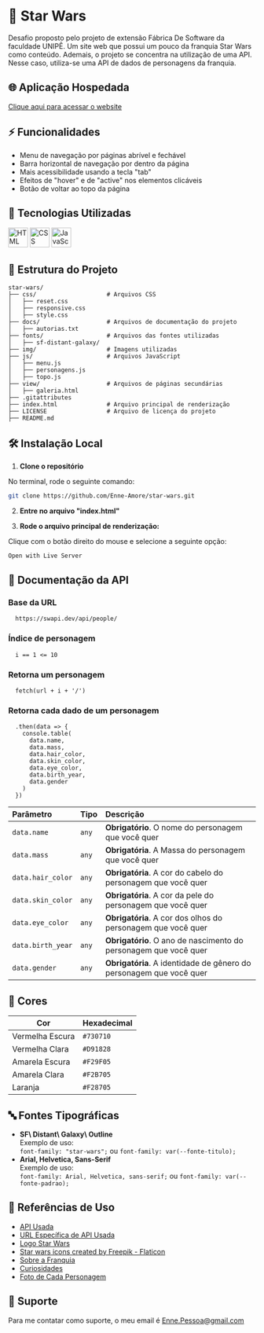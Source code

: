 # 🌌 Star Wars

 Desafio proposto pelo projeto de extensão Fábrica De Software da faculdade UNIPÊ. Um site web que possui um pouco da franquia Star Wars como conteúdo. Ademais, o projeto se concentra na utilização de uma API. Nesse caso, utiliza-se uma API de dados de personagens da franquia.


## 🌐 Aplicação Hospedada

 [Clique aqui para acessar o website](https://enne-amore.github.io/star-wars/)


## ⚡ Funcionalidades

 - Menu de navegação por páginas abrível e fechável
 - Barra horizontal de navegação por dentro da página 
 - Mais acessibilidade usando a tecla "tab"
 - Efeitos de "hover" e de "active" nos elementos clicáveis
 - Botão de voltar ao topo da página


## 🚀 Tecnologias Utilizadas

 <p align="left">
   <img src="https://cdn.jsdelivr.net/gh/devicons/devicon/icons/html5/html5-original.svg" title="HTML" alt="HTML" width="40" height="40"/>
   <img src="https://upload.wikimedia.org/wikipedia/commons/thumb/a/ab/Official_CSS_Logo.svg/2048px-Official_CSS_Logo.svg.png" title="CSS" alt="CSS" width="40" height="40"/>
   <img src="https://cdn.jsdelivr.net/gh/devicons/devicon/icons/javascript/javascript-original.svg" title="JavaScript" alt="JavaScript" width="40" height="40"/>
 </p>


## 📂 Estrutura do Projeto

 ```plaintext
 star-wars/
 ├── css/                    # Arquivos CSS
 │   ├── reset.css       
 │   ├── responsive.css  
 │   ├── style.css       
 ├── docs/                   # Arquivos de documentação do projeto
 │   ├── autorias.txt
 ├── fonts/                  # Arquivos das fontes utilizadas  
 │   ├── sf-distant-galaxy/
 ├── img/                    # Imagens utilizadas 
 ├── js/                     # Arquivos JavaScript
 │   ├── menu.js
 │   ├── personagens.js
 │   ├── topo.js
 ├── view/                   # Arquivos de páginas secundárias  
 │   ├── galeria.html
 ├── .gitattributes
 ├── index.html              # Arquivo principal de renderização
 ├── LICENSE                 # Arquivo de licença do projeto
 ├── README.md
 ```


## 🛠️ Instalação Local

 1. **Clone o repositório**
 
 No terminal, rode o seguinte comando:
 
 ```bash
 git clone https://github.com/Enne-Amore/star-wars.git
 ```
 
 2. **Entre no arquivo "index.html"**
 
 3. **Rode o arquivo principal de renderização:**
 
 Clique com o botão direito do mouse e selecione a seguinte opção:
 
 ```bash
 Open with Live Server
 ```


## 📁 Documentação da API

### Base da URL

 ```http
   https://swapi.dev/api/people/
 ```

### Índice de personagem

 ```http
   i == 1 <= 10
 ```

### Retorna um personagem

 ```http
   fetch(url + i + '/')
 ```

### Retorna cada dado de um personagem

 ```http
   .then(data => {
     console.table(
       data.name,
       data.mass,
       data.hair_color,
       data.skin_color,
       data.eye_color,
       data.birth_year,
       data.gender
     )
   })
 ```
 
 | Parâmetro         | Tipo  | Descrição                                                           |
 | :---------------- | :---- | :------------------------------------------------------------------ |
 | `data.name`       | `any` | **Obrigatório**. O nome do personagem que você quer                 |
 | `data.mass`       | `any` | **Obrigatória**. A Massa do personagem que você quer                |
 | `data.hair_color` | `any` | **Obrigatória**. A cor do cabelo do personagem que você quer        |
 | `data.skin_color` | `any` | **Obrigatória**. A cor da pele do personagem que você quer          |
 | `data.eye_color`  | `any` | **Obrigatória**. A cor dos olhos do personagem que você quer        |
 | `data.birth_year` | `any` | **Obrigatório**. O ano de nascimento do personagem que você quer    |
 | `data.gender`     | `any` | **Obrigatória**. A identidade de gênero do personagem que você quer |


## 🌈 Cores

 | Cor             | Hexadecimal |
 | --------------- | ----------- |
 | Vermelha Escura | `#730710`   |
 | Vermelha Clara  | `#D91828`   |
 | Amarela Escura  | `#F29F05`   |
 | Amarela Clara   | `#F2B705`   |
 | Laranja         | `#F28705`   |


## 🔤 Fontes Tipográficas

 - **SF\ Distant\ Galaxy\ Outline**  
   Exemplo de uso:  
   `font-family: "star-wars";` ou 
   `font-family: var(--fonte-titulo);`
 - **Arial, Helvetica, Sans-Serif**  
   Exemplo de uso:  
   `font-family: Arial, Helvetica, sans-serif;` ou 
   `font-family: var(--fonte-padrao);`


## 🌟 Referências de Uso

 - [API Usada](https://swapi.dev/api/)
 - [URL Específica de API Usada](https://swapi.dev/api/people/)
 - [Logo Star Wars](https://www.imagensempng.com.br/logo-star-wars-png/)
 - [Star wars icons created by Freepik - Flaticon](https://www.flaticon.com/free-icons/star-wars)
 - [Sobre a Franquia](https://www.aficionados.com.br/star-wars/)
 - [Curiosidades](https://www.selecoes.com.br/cultura-lazer/curiosidades-sobre-star-wars-que-voce-nunca-soube-vb/)
 - [Foto de Cada Personagem](https://br.pinterest.com) 


## 🔧 Suporte

 Para me contatar como suporte, o meu email é [Enne.Pessoa@gmail.com](mailto:Enne.Pessoa@gmail.com)


